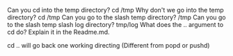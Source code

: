 Can you cd into the temp directory?
cd /tmp
Why don't we go into the temp directory?
cd /tmp
Can you go to the slash temp directory?
/tmp
Can you go to the slash temp slash log directory?
tmp/log
What does the .. argument to cd do?  Explain it in the Readme.md.

cd .. will go back one working directing (Different from popd or pushd)
